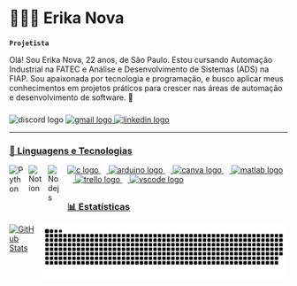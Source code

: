 # 👩🏻‍💻 Erika Nova

**`Projetista`**

Olá! Sou Erika Nova, 22 anos, de São Paulo. Estou cursando Automação Industrial na FATEC e Análise e Desenvolvimento de Sistemas (ADS) na FIAP. Sou apaixonada por tecnologia e programação, e busco aplicar meus conhecimentos em projetos práticos para crescer nas áreas de automação e desenvolvimento de software. 🚀

###

<div align="left">
  <img src="https://img.shields.io/static/v1?message=Discord&logo=discord&label=&color=7289DA&logoColor=white&labelColor=&style=for-the-badge" height="30" alt="discord logo"  />
  <a href="mailto:erikabarra92@gmail.com">
  <img src="https://img.shields.io/static/v1?message=Gmail&logo=gmail&label=&color=D14836&logoColor=white&labelColor=&style=for-the-badge" height="30" alt="gmail logo" />
  <a href="https://www.linkedin.com/in/erika-nova/" target="_blank">
  <img src="https://img.shields.io/static/v1?message=LinkedIn&logo=linkedin&label=&color=0077B5&logoColor=white&labelColor=&style=for-the-badge" height="30" alt="linkedin logo" />
</div>

---

### 🤖 Linguagens e Tecnologias

<div align="left">

<img 
    align="left" 
    alt="Python" 
    title="Python"
    width="25px" 
    style="padding-right: 10px;" 
    src="https://cdn.jsdelivr.net/gh/devicons/devicon@latest/icons/python/python-original.svg" 
/>
<img 
    align="left" 
    alt="Notion" 
    title="Notion"
    width="25px" 
    style="padding-right: 10px;" 
    src="https://cdn.jsdelivr.net/gh/devicons/devicon@latest/icons/notion/notion-original.svg" />
           
<img 
    align="left" 
    alt="Nodejs" 
    title="Nodejs"
    width="25px" 
    style="padding-right: 10px;" 
    src="https://cdn.jsdelivr.net/gh/devicons/devicon@latest/icons/nodejs/nodejs-plain.svg" />  
        

  <img src="https://cdn.jsdelivr.net/gh/devicons/devicon/icons/c/c-original.svg" height="25" alt="c logo"  />
  <img width="10" />
  <img src="https://cdn.jsdelivr.net/gh/devicons/devicon/icons/arduino/arduino-original.svg" height="25" alt="arduino logo" title="Arduino" />
  <img width="10" />
  <img src="https://cdn.jsdelivr.net/gh/devicons/devicon/icons/canva/canva-original.svg" height="25" alt="canva logo" title="Canva" />
  <img width="10" />
  <img src="https://cdn.jsdelivr.net/gh/devicons/devicon/icons/matlab/matlab-original.svg" height="25" alt="matlab logo" title="Matlab" />
  <img width="10" />
  <img src="https://cdn.jsdelivr.net/gh/devicons/devicon/icons/trello/trello-plain.svg" height="25" alt="trello logo" title="Trello" />
  <img width="10" />
  <img src="https://cdn.jsdelivr.net/gh/devicons/devicon/icons/vscode/vscode-original.svg" height="25" alt="vscode logo" title="Vscode"  />
</div>

##

### 📊 Estatísticas


<div style="display: flex; justify-content: flex-start; gap: 5px;">
  <img 
    alt="GitHub Stats" 
    height="200" 
    src="https://github-readme-stats.vercel.app/api?username=erika-bn&show_icons=true&theme=tokyonight&include_all_commits=true&locale=pt-br" 
  />

#

<picture align="center">
  <source media="(prefers-color-scheme: dark)" srcset="https://raw.githubusercontent.com/mari4souza/mari4souza/output/github-contribution-grid-snake-dark.svg">
  <source media="(prefers-color-scheme: light)" srcset="https://raw.githubusercontent.com/mari4souza/mari4souza/output/github-contribution-grid-snake-dark.svg">
  <img align="center" alt="github contribution grid snake animation" src="https://raw.githubusercontent.com/mari4souza/mari4souza/output/github-contribution-grid-snake.svg">
</picture>





